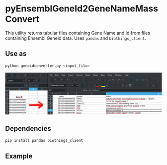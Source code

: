 # pyEnsemblGeneId2GeneNameMassConvert

This utility returns tabular files containing Gene Name and Id from files containing Ensembl GeneId data. 
Uses `pandas` and `biothings_client`.

## Use as 

```bash
python geneidconverter.py <input_file>
```

![example](geneidimage.png)


## Dependencies
```bash
pip install pandas biothings_client
```


## Example


